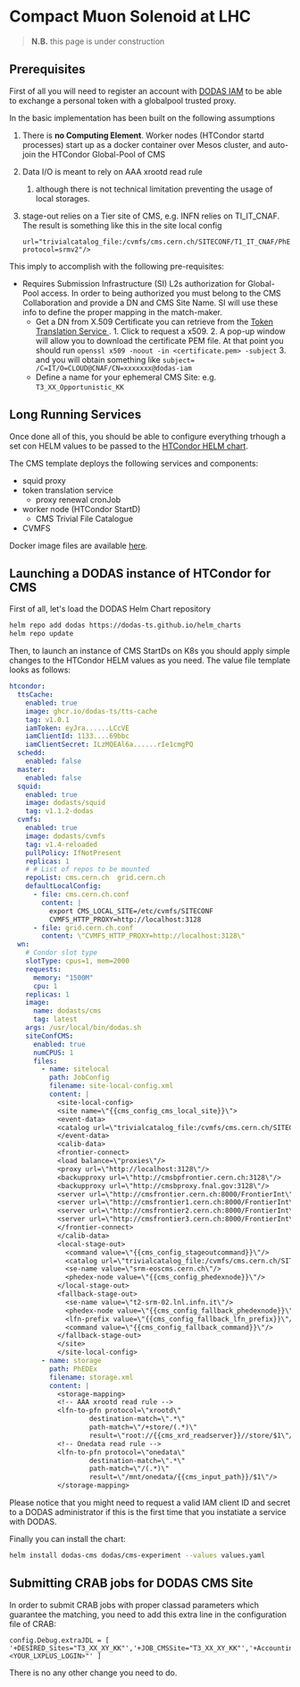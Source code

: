 # Compact Muon Solenoid at LHC

> **N.B.** this page is under construction

## Prerequisites

First of all you will need to register an account with [DODAS IAM](https://dodas-iam.cloud.cnaf.infn.it/) to be able to exchange a personal token with a globalpool trusted proxy. 

In the basic implementation has been built on the following assumptions 

1. There is **no Computing Element**. Worker nodes \(HTCondor startd processes\) start up as a docker container over Mesos cluster, and auto-join the HTCondor Global-Pool of CMS
2. Data I/O is meant to rely on AAA xrootd read rule 
   1. although there is not technical limitation preventing the usage of local storages.
3. stage-out relies on a Tier site of CMS, e.g. INFN relies on TI\_IT\_CNAF. The result is something like this in the site local config  


   ```text
   url="trivialcatalog_file:/cvmfs/cms.cern.ch/SITECONF/T1_IT_CNAF/PhEDEx/storage.xml?protocol=srmv2"/>
   ```

This imply to accomplish with the following pre-requisites: 

* Requires Submission Infrastructure \(SI\) L2s authorization for Global-Pool access. In order to being authorized you must belong to the CMS Collaboration and provide a DN and CMS Site Name. SI will use these info to define the proper mapping in the match-maker. 
  * Get a DN from X.509 Certificate you can retrieve from the [Token Translation Service ](https://dodas-tts.cloud.cnaf.infn.it/).  1. Click to request a x509.  2. A pop-up window will allow you to download the certificate PEM file. At that point you should run  `openssl x509 -noout -in <certificate.pem> -subject` 3. and you will obtain something like  `subject= /C=IT/O=CLOUD@CNAF/CN=xxxxxxx@dodas-iam`
  * Define a name for your ephemeral CMS Site: e.g.  `T3_XX_Opportunistic_KK`

## Long Running Services 

Once done all of this, you should be able to configure everything trhough a set con HELM values to be passed to the [HTCondor HELM chart](https://github.com/DODAS-TS/helm_charts/tree/master/stable/cms).

The CMS template deploys the following services and components:   
- squid proxy  
- token translation service
   - proxy renewal cronJob   
- worker node \(HTCondor StartD\) 
   - CMS Trivial File Catalogue
- CVMFS

Docker image files are available [here](https://github.com/DODAS-TS/dodas-docker-images).

## Launching a DODAS instance of HTCondor for CMS

First of all, let's load the DODAS Helm Chart repository

```bash
helm repo add dodas https://dodas-ts.github.io/helm_charts
helm repo update
```

Then, to launch an instance of CMS StartDs on K8s you should apply simple changes to the HTCondor HELM values as you need.
The value file template looks as follows:

```yaml
htcondor:
  ttsCache:
    enabled: true
    image: ghcr.io/dodas-ts/tts-cache
    tag: v1.0.1
    iamToken: eyJra......LCcVE
    iamClientId: 1133....69bbc
    iamClientSecret: ILzMQEAl6a......rIe1cmgPQ
  schedd:
    enabled: false
  master:
    enabled: false
  squid:
    enabled: true
    image: dodasts/squid
    tag: v1.1.2-dodas
  cvmfs:
    enabled: true
    image: dodasts/cvmfs
    tag: v1.4-reloaded
    pullPolicy: IfNotPresent
    replicas: 1
    # # List of repos to be mounted
    repoList: cms.cern.ch  grid.cern.ch
    defaultLocalConfig:
      - file: cms.cern.ch.conf
        content: |
          export CMS_LOCAL_SITE=/etc/cvmfs/SITECONF
          CVMFS_HTTP_PROXY=http://localhost:3128
      - file: grid.cern.ch.conf
        content: \"CVMFS_HTTP_PROXY=http://localhost:3128\"
  wn:
    # Condor slot type
    slotType: cpus=1, mem=2000
    requests:
      memory: "1500M"
      cpu: 1
    replicas: 1
    image:
      name: dodasts/cms
      tag: latest
    args: /usr/local/bin/dodas.sh
    siteConfCMS:
      enabled: true
      numCPUS: 1
      files:
        - name: sitelocal
          path: JobConfig
          filename: site-local-config.xml
          content: |
            <site-local-config>
            <site name=\"{{cms_config_cms_local_site}}\">
            <event-data>
            <catalog url=\"trivialcatalog_file:/cvmfs/cms.cern.ch/SITECONF/local/PhEDEx/storage.xml?protocol={{cms_input_protocol}}\"/>
            </event-data>
            <calib-data>
            <frontier-connect>
            <load balance=\"proxies\"/>
            <proxy url=\"http://localhost:3128\"/>
            <backupproxy url=\"http://cmsbpfrontier.cern.ch:3128\"/>
            <backupproxy url=\"http://cmsbproxy.fnal.gov:3128\"/>
            <server url=\"http://cmsfrontier.cern.ch:8000/FrontierInt\"/>
            <server url=\"http://cmsfrontier1.cern.ch:8000/FrontierInt\"/>
            <server url=\"http://cmsfrontier2.cern.ch:8000/FrontierInt\"/>
            <server url=\"http://cmsfrontier3.cern.ch:8000/FrontierInt\"/>
            </frontier-connect>
            </calib-data>
            <local-stage-out>
              <command value=\"{{cms_config_stageoutcommand}}\"/>
              <catalog url=\"trivialcatalog_file:/cvmfs/cms.cern.ch/SITECONF/{{cms_config_stageoutsite}}/PhEDEx/storage.xml?protocol={{cms_config_stageoutprotocol}}\"/>
              <se-name value=\"srm-eoscms.cern.ch\"/>
              <phedex-node value=\"{{cms_config_phedexnode}}\"/>
            </local-stage-out>
            <fallback-stage-out>
              <se-name value=\"t2-srm-02.lnl.infn.it\"/>
              <phedex-node value=\"{{cms_config_fallback_phedexnode}}\"/>
              <lfn-prefix value=\"{{cms_config_fallback_lfn_prefix}}\"/>
              <command value=\"{{cms_config_fallback_command}}\"/>
            </fallback-stage-out>
            </site>
            </site-local-config>
        - name: storage
          path: PhEDEx
          filename: storage.xml
          content: |
            <storage-mapping>
            <!-- AAA xrootd read rule -->
            <lfn-to-pfn protocol=\"xrootd\"
                    destination-match=\".*\"
                    path-match=\"/+store/(.*)\"
                    result=\"root://{{cms_xrd_readserver}}//store/$1\"/>
            <!-- Onedata read rule -->
            <lfn-to-pfn protocol=\"onedata\"
                    destination-match=\".*\"
                    path-match=\"/(.*)\"
                    result=\"/mnt/onedata/{{cms_input_path}}/$1\"/>
            </storage-mapping>

```

Please notice that you might need to request a valid IAM client ID and secret to a DODAS administrator if this is the first time that you instatiate a service with DODAS. 

Finally you can install the chart:

```bash
helm install dodas-cms dodas/cms-experiment --values values.yaml
```


## Submitting CRAB jobs for DODAS CMS Site 

In order to submit CRAB jobs with proper classad parameters which guarantee the matching, you need to add this extra line in the configuration file of CRAB: 

```text
config.Debug.extraJDL = [ '+DESIRED_Sites="T3_XX_XY_KK"','+JOB_CMSSite="T3_XX_XY_KK"','+AccountingGroup="highprio.<YOUR_LXPLUS_LOGIN>"' ]
```

There is no any other change you need to do. 


